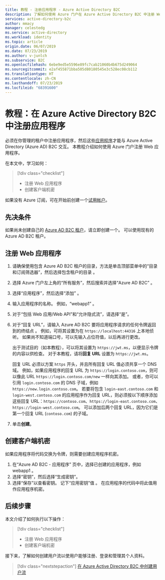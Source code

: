 ```yaml
---
title: 教程 - 注册应用程序 - Azure Active Directory B2C
description: 了解如何使用 Azure 门户在 Azure Active Directory B2C 中注册 Web 应用程序。
services: active-directory-b2c
author: mmacy
manager: celestedg
ms.service: active-directory
ms.workload: identity
ms.topic: article
origin.date: 06/07/2019
ms.date: 07/23/2019
ms.author: v-junlch
ms.subservice: B2C
ms.openlocfilehash: 6ebe9ed5e5596e89fc7cab21060b4b675d249064
ms.sourcegitcommit: e2af455871bba505d80180545e3c528ec08cb112
ms.translationtype: HT
ms.contentlocale: zh-CN
ms.lasthandoff: 07/23/2019
ms.locfileid: "68391600"
---
```

# <a name="tutorial-register-an-application-in-azure-active-directory-b2c"></a>教程：在 Azure Active Directory B2C 中注册应用程序

必须在你管理的租户中注册应用程序，然后这些[应用程序](active-directory-b2c-apps.md)才能与 Azure Active Directory (Azure AD) B2C 交互。 本教程介绍如何使用 Azure 门户注册 Web 应用程序。

在本文中，学习如何：

> [!div class="checklist"]
> * 注册 Web 应用程序
> * 创建客户端机密

如果没有 Azure 订阅，可在开始前创建一个[试用帐户](https://www.azure.cn/pricing/1rmb-trial)。

## <a name="prerequisites"></a>先决条件

如果尚未创建自己的 [Azure AD B2C 租户](tutorial-create-tenant.md)，请立即创建一个。 可以使用现有的 Azure AD B2C 租户。

## <a name="register-a-web-application"></a>注册 Web 应用程序

1. 请确保使用包含 Azure AD B2C 租户的目录，方法是单击顶部菜单中的“目录和订阅筛选器”，然后选择包含租户的目录  。
2. 选择 Azure 门户左上角的“所有服务”，然后搜索并选择“Azure AD B2C”   。
3. 选择“应用程序”，然后选择“添加”   。
4. 输入应用程序的名称。 例如，“webapp1”  。
5. 对于“包括 Web 应用/Web API”和“允许隐式流”，请选择“是”。   
6. 对于“回复 URL”，请输入 Azure AD B2C 要将应用程序请求的任何令牌返回到的终结点  。 例如，可将其设置为在 `https://localhost:44316` 上本地侦听。 如果尚不知道端口号，可以先输入占位符值，以后再进行更改。

    出于测试目的（如本教程），可以将其设置为 `https://jwt.ms`，以便显示令牌的内容以供检查。 对于本教程，请将**回复 URL** 设置为 `https://jwt.ms`。

    回复 URL 必须以方案 `https` 开头，并且所有回复 URL 值必须共享一个 DNS 域。 例如，如果应用程序的回复 URL 为 `https://login.contoso.com`，则可以像此 URL `https://login.contoso.com/new` 一样向其添加。 或者，你可以引用 `login.contoso.com` 的 DNS 子域，例如 `https://new.login.contoso.com`。 若要将包含 `login-east.contoso.com` 和 `login-west.contoso.com` 的应用程序作为回复 URL，则必须按以下顺序添加这些回复 URL：`https://contoso.com`、`https://login-east.contoso.com`、`https://login-west.contoso.com`。 可以添加后两个回复 URL，因为它们是第一个回复 URL (`contoso.com`) 的子域。

7. 单击**创建**。

## <a name="create-a-client-secret"></a>创建客户端机密

如果应用程序将代码交换为令牌，则需要创建应用程序机密。

1. 在“Azure AD B2C - 应用程序”  页中，选择已创建的应用程序，例如 webapp1  。
2. 选择“密钥”，然后选择“生成密钥”。  
3. 选择“保存”以查看密钥。  记下“应用密钥”值  。 在应用程序的代码中将此值用作应用程序机密。

## <a name="next-steps"></a>后续步骤

本文介绍了如何执行以下操作：

> [!div class="checklist"]
> * 注册 Web 应用程序
> * 创建客户端机密

接下来，了解如何创建用户流以使用户能够注册、登录和管理其个人资料。

> [!div class="nextstepaction"]
> [在 Azure Active Directory B2C 中创建用户流](tutorial-create-user-flows.md)

<!-- Update_Description: wording update -->